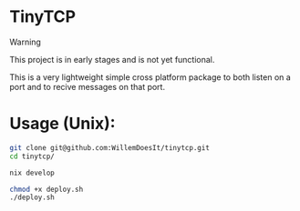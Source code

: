 # TinyTCP
> [!WARNING]
> This project is in early stages and is not yet functional.

This is a very lightweight simple cross platform package to both listen on a port and to recive messages on that port.

# Usage (Unix):
```bash
git clone git@github.com:WillemDoesIt/tinytcp.git
cd tinytcp/

nix develop

chmod +x deploy.sh
./deploy.sh
```
